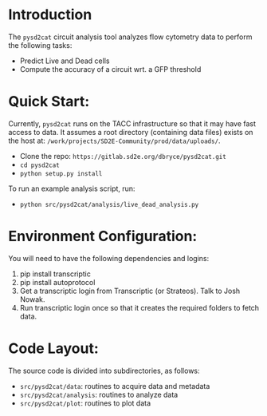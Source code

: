 Introduction
==========

The `pysd2cat` circuit analysis tool analyzes flow cytometry data to perform the following tasks:

* Predict Live and Dead cells
* Compute the accuracy of a circuit wrt. a GFP threshold


Quick Start:
=========
Currently, `pysd2cat` runs on the TACC infrastructure so that it may have fast access to data. It assumes a root directory (containing data files) exists on the host at: `/work/projects/SD2E-Community/prod/data/uploads/`.

* Clone the repo: `https://gitlab.sd2e.org/dbryce/pysd2cat.git`
* `cd pysd2cat`
* `python setup.py install`

To run an example analysis script, run:
* `python src/pysd2cat/analysis/live_dead_analysis.py`

Environment Configuration:
=====================
You will need to have the following dependencies and logins:
1. pip install transcriptic
2. pip install autoprotocol
3. Get a transcriptic login from Transcriptic (or Strateos). Talk to Josh Nowak.
4. Run transcriptic login once so that it creates the required folders to fetch data.

Code Layout:
===========

The source code is divided into subdirectories, as follows:

* `src/pysd2cat/data`: routines to acquire data and metadata
* `src/pysd2cat/analysis`: routines to analyze data
* `src/pysd2cat/plot`: routines to plot data